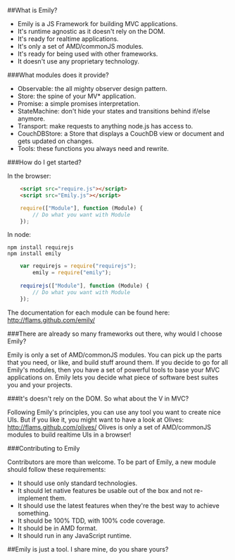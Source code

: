 ##What is Emily?

 * Emily is a JS Framework for building MVC applications.
 * It's runtime agnostic as it doesn't rely on the DOM.
 * It's ready for realtime applications.
 * It's only a set of AMD/commonJS modules.
 * It's ready for being used with other frameworks.
 * It doesn't use any proprietary technology.

###What modules does it provide?

 * Observable: the all mighty observer design pattern.
 * Store: the spine of your MV* application.
 * Promise: a simple promises interpretation.
 * StateMachine: don't hide your states and transitions behind if/else anymore.
 * Transport: make requests to anything node.js has access to.
 * CouchDBStore: a Store that displays a CouchDB view or document and gets updated on changes.
 * Tools: these functions you always need and rewrite.

###How do I get started?

In the browser:

```html
	<script src="require.js"></script>
	<script src="Emily.js"></script>
```

```js
	require(["Module"], function (Module) {
		// Do what you want with Module
	});
```		
		
In node:

```
npm install requirejs
npm install emily
``` 

```js
	var requirejs = require("requirejs");
		emily = require("emily");
 
	requirejs(["Module"], function (Module) {
		// Do what you want with Module
	});
```		

The documentation for each module can be found here: http://flams.github.com/emily/ 

###There are already so many frameworks out there, why would I choose Emily?

Emily is only a set of AMD/commonJS modules. You can pick up the parts that you need, or like, and build stuff around them.
If you decide to go for all Emily's modules, then you have a set of powerful tools to base your MVC applications on.
Emily lets you decide what piece of software best suites you and your projects.

###It's doesn't rely on the DOM. So what about the V in MVC?

Following Emily's principles, you can use any tool you want to create nice UIs.
But if you like it, you might want to have a look at Olives: http://flams.github.com/olives/
Olives is only a set of AMD/commonJS modules to build realtime UIs in a browser!

###Contributing to Emily

Contributors are more than welcome. To be part of Emily, a new module should follow these requirements:

 * It should use only standard technologies.
 * It should let native features be usable out of the box and not re-implement them.
 * It should use the latest features when they're the best way to achieve something.
 * It should be 100% TDD, with 100% code coverage.
 * It should be in AMD format.
 * It should run in any JavaScript runtime.
 
##Emily is just a tool. I share mine, do you share yours?
